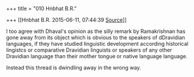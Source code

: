 +++
title = "010 Hnbhat B.R."

+++
[[Hnbhat B.R.	2015-06-11, 07:44:39 [Source](https://groups.google.com/g/samskrita/c/HEad2nxxEQI)]]



I too agree with Dhaval's opinion as the silly remark by Ramakrishnan has gone away from its object which is obvious to the speakers of dDravidian languages, if they have studied linguistic development according historical lingistcs or comparative Dravidian linguists or speakers of any other Dravidian language than their mother tongue or native language language.

Instead this thread is dwindling away in the wrong way.  


